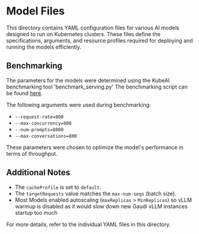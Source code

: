 # Model Files

This directory contains YAML configuration files for various AI models designed to run on Kubernetes clusters. These files define the specifications, arguments, and resource profiles required for deploying and running the models efficiently.

## Benchmarking
The parameters for the models were determined using the KubeAI benchmarking tool 'benchmark_serving.py' The benchmarking script can be found [here](https://github.com/substratusai/kubeai/blob/main/benchmarks/chat-py/benchmark_serving.py).

The following arguments were used during benchmarking:
- `--request-rate=800`
- `--max-concurrency=800`
- `--num-prompts=8000`
- `--max-conversations=800`

These parameters were chosen to optimize the model's performance in terms of throughput.

## Additional Notes
- The `cacheProfile` is set to `default`.
- The `targetRequests` value matches the `max-num-seqs` (batch size).
- Most Models enabled autoscaling (`maxReplicas` > `MinReplicas`) so vLLM warmup is disabled as it would slow down new Gaudi vLLM instances startup too much

For more details, refer to the individual YAML files in this directory.
